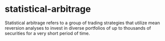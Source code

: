 # statistical-arbitrage

Statistical arbitrage refers to a group of trading strategies that utilize mean reversion analyses to invest in diverse portfolios of up to thousands of securities for a very short period of time.
